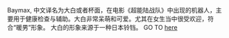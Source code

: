Baymax, 中文译名为大白或者杯面，在电影《超能陆战队》中出现的机器人，主要用于健康检查与辅助。大白非常呆萌和可爱。尤其在女生当中很受欢迎，符合“暖男”形象。
大白的形象来源于一种日本铃铛。
GO TO [here](../mayDay/mayDay.md)